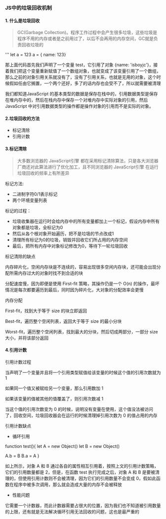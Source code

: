### JS中的垃圾回收机制

#### 1. 什么是垃圾回收

> GC(Garbage Collection)。程序工作过程中会产生很多垃圾，这些垃圾是程序不用的内存或者是之前用过了，以后不会再用的内存空间，GC就是负责回收垃圾的

'''
  let a = 123
  a = { name: 123}
  
那上面代码首先我们声明了一个变量 test，它引用了对象 {name: 'isboyjc'}，接着我们把这个变量重新赋值了一个数组对象，也就变成了该变量引用了一个数组，那么之前的对象引用关系就没有了，没有了引用关系，也就是无用的对象，这个时候假如任由它搁置，一个两个还好，多了的话内存也会受不了，所以就需要被清理

我们都知道JavaScript 的基本类型的数据是保存在栈中的，引用数据类型是保存在堆内存中的，然后在栈内存中保存一个对堆内存中实际对象的引用，然后JavaScript 中对引用数据类型的操作都是操作对象的引用而不是实际的对象。

#### 2.垃圾回收的方法

- 标记清除
- 引用计数

#### 3.标记清除

> 大多数浏览器的 JavaScript引擎 都在采用标记清除算法，只是各大浏览器厂商还对此算法进行了优化加工，且不同浏览器的 JavaScript引擎 在运行垃圾回收的频率上有所差异

标记方法:
 - 二进制字符0/1表示标记
 - 两个环境变量列表

标记的过程：

- 垃圾收集器在运行时会给内存中的所有变量都加上一个标记，假设内存中所有对象都是垃圾，全标记为0
- 然后从各个根对象开始遍历，把不是垃圾的节点改成1
- 清理所有标记为0的垃圾，销毁并回收它们所占用的内存空间
- 最后，把所有内存中对象标记修改为0，等待下一轮垃圾回收

标记清除的缺点

内存碎片化，空闲内存块是不连续的，容易出现很多空闲内存块，还可能会出现分配所需内存过大的对象时找不到合适的块

分配速度慢，因为即便是使用 First-fit 策略，其操作仍是一个 O(n) 的操作，最坏情况是每次都要遍历到最后，同时因为碎片化，大对象的分配效率会更慢

内存分配

First-fit，找到大于等于 size 的块立即返回

Best-fit，遍历整个空闲列表，返回大于等于 size 的最小分块

Worst-fit，遍历整个空闲列表，找到最大的分块，然后切成两部分，一部分 size 大小，并将该部分返回

#### 4.引用计数

引用计数过程

当声明了一个变量并且将一个引用类型赋值给该变量的时候这个值的引用次数就为 1

如果同一个值又被赋给另一个变量，那么引用数加 1

如果该变量的值被其他的值覆盖了，则引用次数减 1

当这个值的引用次数变为 0 的时候，说明没有变量在使用，这个值没法被访问了，回收空间，垃圾回收器会在运行的时候清理掉引用次数为 0 的值占用的内存

引用计数缺点

- 循环引用

function test(){
  let A = new Object()
  let B = new Object()
  
  A.b = B
  B.a = A
}

如上所示，对象 A 和 B 通过各自的属性相互引用着，按照上文的引用计数策略，它们的引用数量都是 2，但是，在函数 test 执行完成之后，对象 A 和 B 是要被清理的，但使用引用计数则不会被清理，因为它们的引用数量不会变成 0，假如此函数在程序中被多次调用，那么就会造成大量的内存不会被释放

- 性能问题

它需要一个计数器，而此计数器需要占很大的位置，因为我们也不知道被引用数量的上限，还有就是无法解决循环引用无法回收的问题，这也是最严重的

